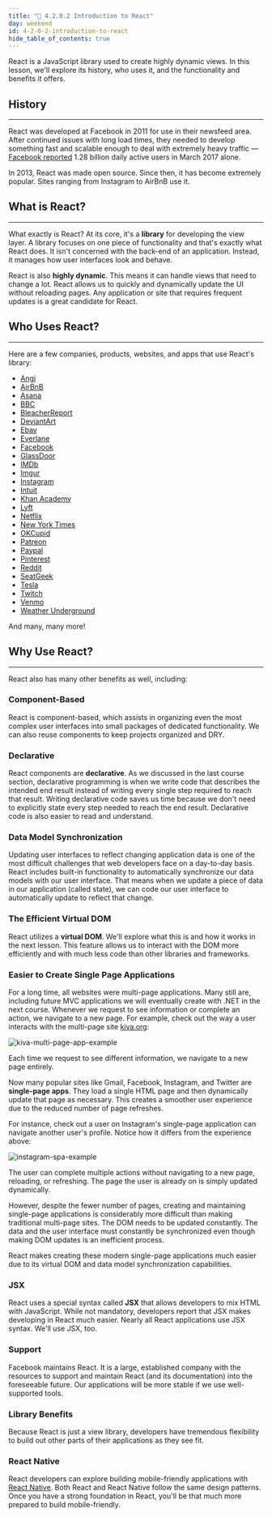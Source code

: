 ```yaml
---
title: "📓 4.2.0.2 Introduction to React"
day: weekend
id: 4-2-0-2-introduction-to-react
hide_table_of_contents: true
---
```


React is a JavaScript library used to create highly dynamic views. In this lesson, we'll explore its history, who uses it, and the functionality and benefits it offers.

## History
---

React was developed at Facebook in 2011 for use in their newsfeed area. After continued issues with long load times, they needed to develop something fast and scalable enough to deal with extremely heavy traffic — [Facebook reported](https://newsroom.fb.com/company-info/) 1.28 billion daily active users in March 2017 alone.

In 2013, React was made open source. Since then, it has become extremely popular. Sites ranging from Instagram to AirBnB use it.

## What is React?
---

What exactly is React? At its core, it's a **library** for developing the view layer. A library focuses on one piece of functionality and that's exactly what React does. It isn't concerned with the back-end of an application. Instead, it manages how user interfaces look and behave.

React is also **highly dynamic**. This means it can handle views that need to change a lot. React allows us to quickly and dynamically update the UI without reloading pages. Any application or site that requires frequent updates is a great candidate for React.

## Who Uses React?
---

Here are a few companies, products, websites, and apps that use React's library:

* [Angi](https://www.angieslist.com/)
* [AirBnB](https://www.airbnb.com/)
* [Asana](https://asana.com/)
* [BBC](http://www.bbc.com/)
* [BleacherReport](http://bleacherreport.com/)
* [DeviantArt](http://www.deviantart.com/)
* [Ebay](http://www.ebay.com/)
* [Everlane](https://www.everlane.com/)
* [Facebook](https://www.facebook.com/)
* [GlassDoor](https://www.glassdoor.com)
* [IMDb](http://www.imdb.com/)
* [Imgur](http://imgur.com/)
* [Instagram](https://www.instagram.com/)
* [Intuit](https://www.intuit.com/)
* [Khan Academy](https://www.khanacademy.org/)
* [Lyft](https://www.lyft.com/)
* [Netflix](https://www.netflix.com/)
* [New York Times](https://www.nytimes.com/)
* [OKCupid](https://www.okcupid.com/)
* [Patreon](https://www.patreon.com)
* [Paypal](https://www.paypal.com/us/home)
* [Pinterest](https://www.pinterest.com/)
* [Reddit](https://www.reddit.com/)
* [SeatGeek](https://seatgeek.com/)
* [Tesla](https://www.tesla.com/careers/)
* [Twitch](https://www.twitch.tv/)
* [Venmo](https://venmo.com/)
* [Weather Underground](https://www.wunderground.com)

And many, many more!  

## Why Use React?
---

React also has many other benefits as well, including:

### Component-Based

React is component-based, which assists in organizing even the most complex user interfaces into small packages of dedicated functionality. We can also reuse components to keep projects organized and DRY.

### Declarative

React components are **declarative**. As we discussed in the last course section, declarative programming is when we write code that describes the intended end result instead of writing every single step required to reach that result. Writing declarative code saves us time because we don't need to explicitly state every step needed to reach the end result. Declarative code is also easier to read and understand.

### Data Model Synchronization

Updating user interfaces to reflect changing application data is one of the most difficult challenges that web developers face on a day-to-day basis. React includes built-in functionality to automatically synchronize our data models with our user interface. That means when we update a piece of data in our application (called state), we can code our user interface to automatically update to reflect that change.

### The Efficient Virtual DOM

React utilizes a **virtual DOM**. We'll explore what this is and how it works in the next lesson. This feature allows us to interact with the DOM more efficiently and with much less code than other libraries and frameworks.  

### Easier to Create Single Page Applications

For a long time, all websites were multi-page applications. Many still are, including future MVC applications we will eventually create with .NET in the next course. Whenever we request to see information or complete an action, we navigate to a new page. For example, check out the way a user interacts with the multi-page site [kiva.org](https://www.kiva.org):

![kiva-multi-page-app-example](/images/React/kiva-multi-page-app-example.gif)

Each time we request to see different information, we navigate to a new page entirely.

Now many popular sites like Gmail, Facebook, Instagram, and Twitter are **single-page apps**. They load a single HTML page and then dynamically update that page as necessary. This creates a smoother user experience due to the reduced number of page refreshes.

For instance, check out a user on Instagram's single-page application can navigate another user's profile. Notice how it differs from the experience above:

![instagram-spa-example](/images/React/instagram-spa-example.gif)

The user can complete multiple actions without navigating to a new page, reloading, or refreshing. The page the user is already on is simply updated dynamically.

However, despite the fewer number of pages, creating and maintaining single-page applications is considerably more difficult than making traditional multi-page sites. The DOM needs to be updated constantly. The data and the user interface must constantly be synchronized even though making DOM updates is an inefficient process.

React makes creating these modern single-page applications much easier due to its virtual DOM and data model synchronization capabilities.

### JSX

React uses a special syntax called **JSX** that allows developers to mix HTML with JavaScript. While not mandatory, developers report that JSX makes developing in React much easier. Nearly all React applications use JSX syntax. We'll use JSX, too.

### Support

Facebook maintains React. It is a large, established company with the resources to support and maintain React (and its documentation) into the foreseeable future. Our applications will be more stable if we use well-supported tools.

### Library Benefits

Because React is just a view library, developers have tremendous flexibility to build out other parts of their applications as they see fit.

### React Native

React developers can explore building mobile-friendly applications with [React Native](https://reactnative.dev/). Both React and React Native follow the same design patterns. Once you have a strong foundation in React, you'll be that much more prepared to build mobile-friendly.
